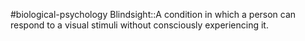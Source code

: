 #biological-psychology 
Blindsight::A condition in which a person can respond to a visual stimuli without consciously experiencing it.
<!--SR:!2023-12-19,1,230-->